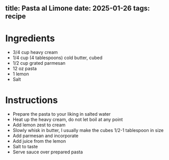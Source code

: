 title: Pasta al Limone
date: 2025-01-26
tags: recipe
---
# Ingredients
- 3/4 cup heavy cream
- 1/4 cup (4 tablespoons) cold butter, cubed
- 1/2 cup grated parmesan
- 12 oz pasta
- 1 lemon
- Salt

# Instructions
- Prepare the pasta to your liking in salted water
- Heat up the heavy cream, do not let boil at any point
- Add lemon zest to cream
- Slowly whisk in butter, I usually make the cubes 1/2-1 tablespoon in size
- Add parmesan and incorporate
- Add juice from the lemon
- Salt to taste
- Serve sauce over prepared pasta
